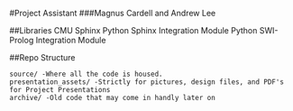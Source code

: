 #Project Assistant
###Magnus Cardell and Andrew Lee

##Libraries
CMU Sphinx
Python Sphinx Integration Module
Python SWI-Prolog Integration Module

##Repo Structure

    source/ -Where all the code is housed.
    presentation_assets/ -Strictly for pictures, design files, and PDF's for Project Presentations
    archive/ -Old code that may come in handly later on

